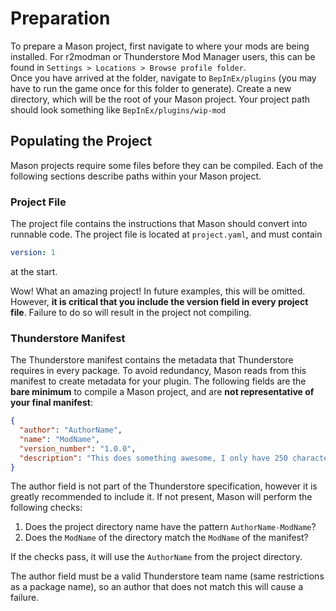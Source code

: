 # Preparation

To prepare a Mason project, first navigate to where your mods are being installed. For r2modman or Thunderstore Mod Manager users, this can be found in `Settings > Locations > Browse profile folder`.  
Once you have arrived at the folder, navigate to `BepInEx/plugins` (you may have to run the game once for this folder to generate). Create a new directory, which will be the root of your Mason project. Your project path should look something like `BepInEx/plugins/wip-mod`

## Populating the Project

Mason projects require some files before they can be compiled. Each of the following sections describe paths within your Mason project.

### Project File

The project file contains the instructions that Mason should convert into runnable code. The project file is located at `project.yaml`, and must contain

```yaml
version: 1
```

at the start.

Wow! What an amazing project! In future examples, this will be omitted. However, **it is critical that you include the version field in every project file**. Failure to do so will result in the project not compiling.

### Thunderstore Manifest

The Thunderstore manifest contains the metadata that Thunderstore requires in every package. To avoid redundancy, Mason reads from this manifest to create metadata for your plugin. The following fields are the **bare minimum** to compile a Mason project, and are **not representative of your final manifest**:

```json
{
  "author": "AuthorName",
  "name": "ModName",
  "version_number": "1.0.0",
  "description": "This does something awesome, I only have 250 characters to explain!"
}
```

The author field is not part of the Thunderstore specification, however it is greatly recommended to include it. If not present, Mason will perform the following checks:

1. Does the project directory name have the pattern `AuthorName-ModName`?
2. Does the `ModName` of the directory match the `ModName` of the manifest?

If the checks pass, it will use the `AuthorName` from the project directory.

The author field must be a valid Thunderstore team name (same restrictions as a package name), so an author that does not match this will cause a failure.
